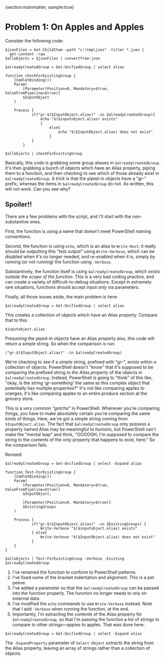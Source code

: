 {section:mainmatter, sample:true}
# Problem 1: On Apples and Apples
Consider the following code:

```
$jsonFiles = Get-ChildItem -path "c:\tmp\json" -filter *.json | 
  get-content -raw
$allobjects = $jsonFiles | convertfrom-json

$alreadyCreatedGroup = Get-UnifiedGroup | select alias

function checkForExistingGroup {
    [CmdletBinding()]
    Param(
        [Parameter(Position=0, Mandatory=$true, ValueFromPipeline=$true)]
        $InputObject
    )

    Process {
            if("gr-$($InputObject.alias)" -in $alreadyCreatedGroup){
                echo "$($inputobject.alias) exists"
                } 
                    else{
                        echo "$($InputObject.alias) does not exist"
                    }
            }
        }

$allobjects | checkForExistingGroup
```

Basically, this code is grabbing some group aliases in `$alreadyCreatedGroup`. It's then grabbing a bunch of objects which have an Alias property, piping them to a function, and then checking to see which of those already exist in `$alreadyCreatedGroup`. A trick is that the piped-in objects have a "gr-" prefix, whereas the items in `$alreadyCreatedGroup` do not. As written, this will not work. Can you see why?

## Spoiler!!
There are a few problems with the script, and I'll start with the non-substantive ones.

First, the function is using a name that doesn't meet PowerShell naming conventions.

Second, the function is using `echo`, which is an alias to `Write-Host`; it really should be outputting this "test output" using `Write-Verbose`, which can be disabled when it's no longer needed, and re-enabled when it is, simply by running (or not running) the function using `-Verbose`. 

Substantively, the function itself is using `$alreadyCreatedGroup`, which _exists outside the scope of the function_. This is a very bad coding practice, and can create a variety of difficult-to-debug situations. Except in extremely rare situations, functions should accept input _only_ via parameters.

Finally, all those issues aside, the main problem is here:

```
$alreadyCreatedGroup = Get-UnifiedGroup | select alias
```

This creates a collection of objects which have an Alias property. Compare that to this:

```
$inputobject.alias
```

Presuming the piped-in objects have an Alias property also, this code will return a simple string. So when the comparison is run:

```
("gr-$($InputObject.alias)" -in $alreadyCreatedGroup)
```

We're checking to see if a _simple string_, prefixed with "gr-", exists within a collection of objects. PowerShell doesn't "know" that it's supposed to be comparing the prefixed string _to the Alias property_ of the objects in `$alreadyCreatedGroup`. Instead, PowerShell is going to "think" of this like, "okay, is the string 'gr-something' the same as this complex object that potentially has multiple properties?" It's not like comparing apples to oranges, it's like comparing apples to an entire produce section at the grocery store.

This is a _very common "gotcha"_ in PowerShell. Whenever you're comparing things, you have to make absolutely certain you're comparing the same _kinds_ of things. Here, we've got a simple string coming from `$InputObject.alias`. The fact that `$alreadyCreatedGroup` only possess a property named Alias may be meaningful to _humans_, but PowerShell can't make the "mental leap" and think, "OOOOOH, I'm supposed to compare the string to the contents of the only property that happens to exist, here." So the comparison fails.

Revised:

```
$alreadyCreatedGroup = Get-UnifiedGroup | select -Expand alias

function Test-ForExistingGroup {
    [CmdletBinding()]
    Param(
        [Parameter(Position=0, Mandatory=$true, ValueFromPipeline=$true)]
        $InputObject,

        [Parameter(Position=0, Mandatory=$true)]
        $ExistingGroups
    )

    Process {
            if("gr-$($InputObject.alias)" -in $ExistingGroups) {
                Write-Verbose "$($inputobject.alias) exists"  
            } else{
                Write-Verbose "$($InputObject.alias) does not exist"
            }
    }
}

$allobjects | Test-ForExistingGroup -Verbose -Existing $alreadyCreatedGroup
```

1. I've renamed the function to conform to PowerShell patterns.
2. I've fixed some of the bracket indentation and alignment. This is a pet peeve.
3. I've added a parameter so that the `$alreadyCreatedGroup` can be passed into the function properly. The function no longer needs to rely on external data.
4. I've modified the `echo` commands to use `Write-Verbose` instead. Note that I add `-Verbose` when running the function, at the end.
5. Importantly, I'm extracting the _contents_ of the Alias property for `$alreadyCreatedGroup`, so that I'm passing the function a list of strings to compare to other strings—apples to apples. That was done here:

```
$alreadyCreatedGroup = Get-UnifiedGroup | select -Expand alias
```

The `-ExpandProperty` parameter of `Select-Object` _extracts_ the string from the Alias property, leaving an array of strings rather than a collection of objects.


